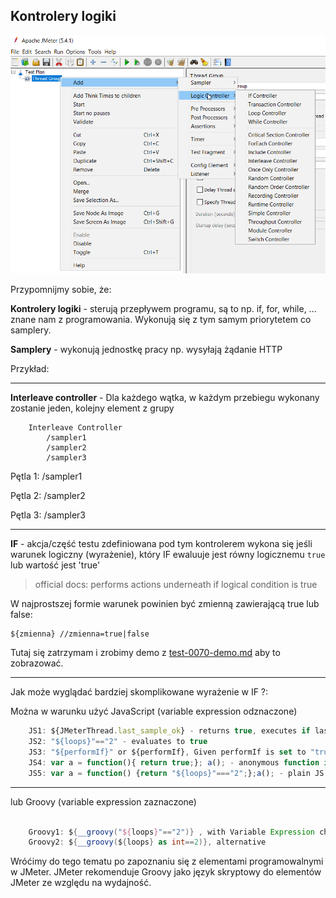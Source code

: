 ## Kontrolery logiki

![kontrolery](img/controllers.png)

Przypomnijmy sobie, że:

**Kontrolery logiki** - sterują przepływem programu, są to np. if, for, while, ... znane nam z programowania. Wykonują się z tym samym priorytetem co samplery.

**Samplery** - wykonują jednostkę pracy np. wysyłają żądanie HTTP

Przykład:

***
**Interleave controller** - Dla każdego wątka, w każdym przebiegu wykonany zostanie jeden, kolejny element z grupy

```
    Interleave Controller
        /sampler1
        /sampler2
        /sampler3
```

Pętla 1: /sampler1

Pętla 2: /sampler2

Pętla 3: /sampler3
***

**IF** - akcja/część testu zdefiniowana pod tym kontrolerem wykona się jeśli warunek logiczny (wyrażenie), który IF ewaluuje jest równy logicznemu `true` lub wartość jest 'true'
> official docs: performs actions underneath if logical condition is true

W najprostszej formie warunek powinien być zmienną zawierającą true lub false:

    ${zmienna} //zmienna=true|false

Tutaj się zatrzymam i zrobimy demo z [test-0070-demo.md](test-0070-demo.md) aby to zobrazować.

***

Jak może wyglądać bardziej skomplikowane wyrażenie w IF ?:

Można w warunku użyć JavaScript (variable expression odznaczone)

```javascript 
    JS1: ${JMeterThread.last_sample_ok} - returns true, executes if last sample in execution chain was OK
    JS2: "${loops}"=="2" - evaluates to true
    JS3: "${performIf}" or ${performIf}, Given performIf is set to "true"
    JS4: var a = function(){ return true;}; a(); - anonymous function in JS
    JS5: var a = function() {return "${loops}"==="2";};a(); - plain JS executed, strict comparisom
```
***
lub Groovy (variable expression zaznaczone)
```groovy 

    Groovy1: ${__groovy("${loops}"=="2")} , with Variable Expression checked
    Groovy2: ${__groovy(${loops} as int==2)}, alternative
```

Wróćimy do tego tematu po zapoznaniu się z elementami programowalnymi w JMeter.
JMeter rekomenduje Groovy jako język skryptowy do elementów JMeter ze względu na wydajność.
